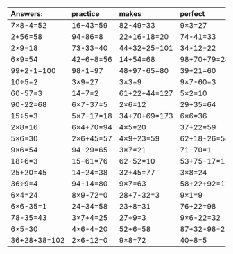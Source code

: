 | Answers: | practice | makes | perfect | ! |
| :--- | :--- | :--- | :--- | :--- |
| 7×8-4=52 | 16+43=59 | 82-49=33 | 9×3=27 | 2×8+68=84 | 
| 2+56=58 | 94-86=8 | 22+16-18=20 | 74-41=33 | 66+71+81=218 | 
| 2×9=18 | 73-33=40 | 44+32+25=101 | 34-12=22 | 61+88+57=206 | 
| 6×9=54 | 42+6+8=56 | 14+54=68 | 98+70+79=247 | 78+17-4=91 | 
| 99+2-1=100 | 98-1=97 | 48+97-65=80 | 39+21=60 | 7×8=56 | 
| 10÷5=2 | 3×9=27 | 3×3=9 | 9×7-60=3 | 5×8=40 | 
| 60-57=3 | 14÷7=2 | 61+22+44=127 | 5×2=10 | 6+93=99 | 
| 90-22=68 | 6×7-37=5 | 2×6=12 | 29+35=64 | 8×6+26=74 | 
| 15÷5=3 | 5×7-17=18 | 34+70+69=173 | 6×6=36 | 5×4=20 | 
| 2×8=16 | 6×4+70=94 | 4×5=20 | 37+22=59 | 9×8-9=63 | 
| 5×6=30 | 2×6+45=57 | 4×9+23=59 | 62+18-26=54 | 7×6=42 | 
| 9×6=54 | 94-29=65 | 3×7=21 | 71-70=1 | 2×6+36=48 | 
| 18÷6=3 | 15+61=76 | 62-52=10 | 53+75-17=111 | 40+49=89 | 
| 25+20=45 | 14+24=38 | 32+45=77 | 3×8=24 | 26+11+99=136 | 
| 36÷9=4 | 94-14=80 | 9×7=63 | 58+22+92=172 | 38+31=69 | 
| 6×4=24 | 8×9-72=0 | 28+7-32=3 | 9×1=9 | 8×9-2=70 | 
| 6×6-35=1 | 24+34=58 | 23+8=31 | 76+22=98 | 3×2-6=0 | 
| 78-35=43 | 3×7+4=25 | 27÷9=3 | 9×6-22=32 | 96-18=78 | 
| 6×5=30 | 4×6-4=20 | 52+6=58 | 87+32-98=21 | 7×3=21 | 
| 36+28+38=102 | 2×6-12=0 | 9×8=72 | 40÷8=5 | 45-41=4 | 
